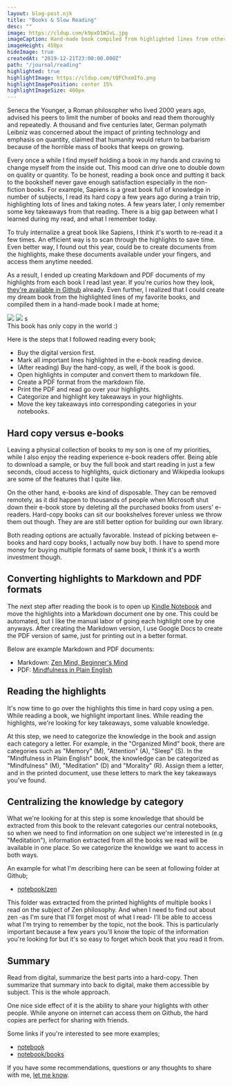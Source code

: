 ```yaml
---
layout: blog-post.njk
title: "Books & Slow Reading"
desc: ""
image: https://cldup.com/k9pxD1WJvL.jpg
imageCaption: Hand-made book compiled from highlighted lines from other books
imageHeight: 450px
hideImage: true
createdAt: "2019-12-21T23:00:00.000Z"
path: "/journal/reading"
highlighted: true
highlightImage: https://cldup.com/tQFChxmIfo.png
highlightImagePosition: center 15%
highlightImageSize: 400px
---
```


Seneca the Younger, a Roman philosopher who lived 2000 years ago, advised his peers to limit the number of books and read them thoroughly and repeatedly. A thousand and five centuries later, German polymath Leibniz was concerned about the impact of printing technology and emphasis on quantity, claimed that humanity would return to barbarism because of the horrible mass of books that keeps on growing.

Every once a while I find myself holding a book in my hands and craving to change myself from the inside out. This mood can drive one to double down on quality or quantity. To be honest, reading a book once and putting it back to the bookshelf never gave enough satisfaction especially in the non-fiction books. For example, Sapiens is a great book full of knowledge in number of subjects, I read its hard copy a few years ago during a train trip, highlighting lots of lines and taking notes. A few years later, I only remember some key takeaways from that reading. There is a big gap between what I learned during my read, and what I remember today.

To truly internalize a great book like Sapiens, I think it's worth to re-read it a few times. An efficient way is to scan through the highlights to save time. Even better way, I found out this year, could be to create documents from the highlights, make these documents available under your fingers, and access them anytime needed.

As a result, I ended up creating Markdown and PDF documents of my highlights from each book I read last year. If you're curios how they look, [they're available in Github](https://github.com/azer/notebook/tree/master/books) already. Even further, I realized that I could create my dream book from the highlighted lines of my favorite books, and compiled them in a hand-made book I made at home;

<div class="image-grid">
<img src="https://cldup.com/k9pxD1WJvL.jpg" />
<img src="https://cldup.com/qL-P1WTxZK.JPG" />
s</div>
<span class="img-alt">This book has only copy in the world :)</span>

Here is the steps that I followed reading every book;

* Buy the digital version first.
* Mark all important lines highlighted in the e-book reading device.
* (After reading) Buy the hard-copy, as well, if the book is good.
* Open highlights in computer and convert them to markdown file.
* Create a PDF format from the markdown file.
* Print the PDF and read go over your highlights.
* Categorize and highlight key takeaways in your highlights.
* Move the key takeaways into corresponding categories in your notebooks.

## Hard copy versus e-books

Leaving a physical collection of books to my son is one of my priorities, while I also enjoy the reading experience e-book readers offer. Being able to download a sample, or buy the full book and start reading in just a few seconds, cloud access to highlights, quick dictionary and Wikipedia lookups are some of the features that I quite like.

On the other hand, e-books are kind of disposable. They can be removed remotely, as it did happen to thousands of people when Microsoft shut down their e-book store by deleting all the purchased books from users' e-readers. Hard-copy books can sit our bookshelves forever unless we throw them out though. They are are still better option for building our own library.

Both reading options are actually favorable. Instead of picking between e-books and hard copy books, I actually now buy both. I have to spend more money for buying multiple formats of same book, I think it's a worth investment though.

## Converting highlights to Markdown and PDF formats

The next step after reading the book is to open up [Kindle Notebook](https://read.amazon.com/notebook) and move the highlights into a Markdown document one by one. This could be automated, but I like the manual labor of going each highlight one by one anyways. After creating the Markdown version, I use Google Docs to create the PDF version of same, just for printing out in a better format.

Below are example Markdown and PDF documents:

* Markdown: [Zen Mind, Beginner's Mind
](https://github.com/azer/notebook/blob/master/books/zen-mind-beginners-mind.md)
* PDF: [Mindfulness in Plain English](https://github.com/azer/notebook/blob/master/books/mindfulness-in-plain-english.pdf)

## Reading the highlights

It's now time to go over the highlights this time in hard copy using a pen. While reading a book, we highlight important lines. While reading the highlights, we're looking for key takeaways, some valuable knowledge.

At this step, we need to categorize the knowledge in the book and assign each category a letter. For example, in the "Organized Mind" book, there are categories such as "Memory" (M), "Attention" (A), "Sleep" (S). In the "Mindfulness in Plain English" book, the knowledge can be categorized as "Mindfulness" (M), "Meditation" (D) and "Morality" (R). Assign them a letter, and in the printed document, use these letters to mark the key takeaways you've found.

## Centralizing the knowledge by category

What we're looking for at this step is some knowledge that should be extracted from this book to the relevant categories our central notebooks, so when we need to find information on one subject we're interested in (e.g "Meditation"), information extracted from all the books we read will be available in one place. So we categorize the knowldge we want to access in both ways.

An example for what I'm describing here can be seen at following folder at Github;

* [notebook/zen](https://github.com/azer/notebook/tree/master/zen)

This folder was extracted from the printed highlights of multiple books I read on the subject of Zen philosophy. And when I need to find out about zen -as I'm sure that I'll forget most of what I read- I'll be able to access what I'm trying to remember by the topic, not the book. This is particularly important because a few years you'll know the topic of the information you're looking for but it's so easy to forget which book that you read it from.

## Summary

Read from digital, summarize the best parts into a hard-copy. Then summarize that summary into back to digital, make them accessible by subject. This is the whole approach.

One nice side effect of it is the ability to share your higlights with other people. While anyone on internet can access them on Github, the hard copies are perfect for sharing with friends.

Some links if you're interested to see more examples;

* [notebook](https://github.com/azer/notebook)
* [notebook/books](https://github.com/azer/notebook/tree/master/books)

If you have some recommendations, questions or any thoughts to share with me, [let me know](mailto:azer@roadbeats.com).
